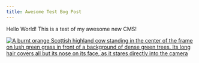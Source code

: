 ```yaml
---
title: Awesome Test Bog Post
---
```

Hello World! This is a test of my awesome new CMS!

[![A burnt orange Scottish highland cow standing in the center of the frame on lush green grass in front of a background of dense green trees. Its long hair covers all but its nose on its face, as it stares directly into the camera](/sveltia-cms-astro-demo/media/3076351a5c3ab9ea5.82647095.jpg "Highland Coo")](https://wordpress.org/photos/photo/3076351a5c/)
